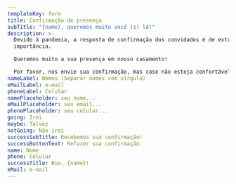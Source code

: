 ```yaml
---
templateKey: form
title: Confirmação de presença
subTitle: "{name}, queremos muito você (s) lá!"
description: >-
  Devido à pandemia, a resposta de confirmação dos convidados é de extrema
  importância.

  Queremos muito a sua presença em nosso casamento!

  Por favor, nos envie sua confirmação, mas caso não esteja confortável com o momento será totalmente compreensível a sua ausência.
nameLabel: Nomes (Separar nomes com vírgula)
eMailLabel: e-mail
phoneLabel: Celular
namePlaceholder: seu nome...
eMailPlaceholder: seu email...
phonePlaceholder: seu celular...
going: Irei
maybe: Talvez
notGoing: Não irei
successSubTitle: Recebemos sua confirmação!
successButtonText: Refazer sua confirmação
name: Nome
phone: Celular
successTitle: Boa, {name}!
eMail: e-mail
---
```

